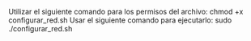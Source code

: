 Utilizar el siguiente comando para los permisos del archivo:
chmod +x configurar_red.sh 
Usar el siguiente comando para ejecutarlo:
sudo ./configurar_red.sh
